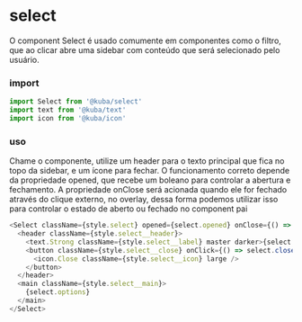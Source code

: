 # select

O component Select é usado comumente em componentes como o filtro, que ao clicar abre uma sidebar com conteúdo que será selecionado pelo usuário.

### import

```javascript
import Select from '@kuba/select'
import text from '@kuba/text'
import icon from '@kuba/icon'
```

### uso

Chame o componente, utilize um header para o texto principal que fica no topo da sidebar, e um ícone para fechar. O funcionamento correto depende da propriedade opened, que recebe um boleano para controlar a abertura e fechamento. A propriedade onClose será acionada quando ele for fechado através do clique externo, no overlay, dessa forma podemos utilizar isso para controlar o estado de aberto ou fechado no component pai

```javascript
<Select className={style.select} opened={select.opened} onClose={() => select.close()}>
  <header className={style.select__header}>
    <text.Strong className={style.select__label} master darker>{select.label}</text.Strong>
    <button className={style.select__close} onClick={() => select.close()}>
      <icon.Close className={style.select__icon} large />
    </button>
  </header>
  <main className={style.select__main}>
    {select.options}
  </main>
</Select>
```


